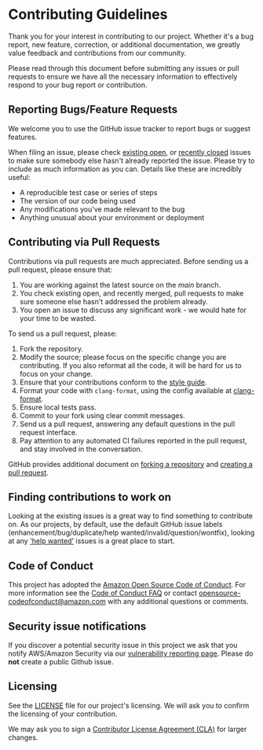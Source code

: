 # Contributing Guidelines

Thank you for your interest in contributing to our project. Whether it's a bug
report, new feature, correction, or additional documentation, we greatly value
feedback and contributions from our community.

Please read through this document before submitting any issues or pull requests
to ensure we have all the necessary information to effectively respond to your
bug report or contribution.

## Reporting Bugs/Feature Requests

We welcome you to use the GitHub issue tracker to report bugs or suggest
features.

When filing an issue, please check
[existing open](https://github.com/aws/SigV4-for-AWS-IoT-embedded-sdk/issues),
or
[recently closed](https://github.com/aws/SigV4-for-AWS-IoT-embedded-sdk/issues?q=is%3Aissue+is%3Aclosed)
issues to make sure somebody else hasn't already reported the issue. Please try
to include as much information as you can. Details like these are incredibly
useful:

- A reproducible test case or series of steps
- The version of our code being used
- Any modifications you've made relevant to the bug
- Anything unusual about your environment or deployment

## Contributing via Pull Requests

Contributions via pull requests are much appreciated. Before sending us a pull
request, please ensure that:

1. You are working against the latest source on the _main_ branch.
1. You check existing open, and recently merged, pull requests to make sure
   someone else hasn't addressed the problem already.
1. You open an issue to discuss any significant work - we would hate for your
   time to be wasted.

To send us a pull request, please:

1. Fork the repository.
1. Modify the source; please focus on the specific change you are contributing.
   If you also reformat all the code, it will be hard for us to focus on your
   change.
1. Ensure that your contributions conform to the
   [style guide](https://docs.aws.amazon.com/embedded-csdk/202011.00/lib-ref/docs/doxygen/output/html/guide_developer_styleguide.html).
1. Format your code with `clang-format`, using the config available at
   [clang-format](../.clang-format). 
1. Ensure local tests pass.
1. Commit to your fork using clear commit messages.
1. Send us a pull request, answering any default questions in the pull request
   interface.
1. Pay attention to any automated CI failures reported in the pull request, and
   stay involved in the conversation.

GitHub provides additional document on
[forking a repository](https://help.github.com/articles/fork-a-repo/) and
[creating a pull request](https://help.github.com/articles/creating-a-pull-request/).

## Finding contributions to work on

Looking at the existing issues is a great way to find something to contribute
on. As our projects, by default, use the default GitHub issue labels
(enhancement/bug/duplicate/help wanted/invalid/question/wontfix), looking at
any
['help wanted'](https://github.com/aws/SigV4-for-AWS-IoT-embedded-sdk/labels?q=help+wanted)
issues is a great place to start.

## Code of Conduct

This project has adopted the
[Amazon Open Source Code of Conduct](https://aws.github.io/code-of-conduct). For
more information see the
[Code of Conduct FAQ](https://aws.github.io/code-of-conduct-faq) or contact
opensource-codeofconduct@amazon.com with any additional questions or comments.

## Security issue notifications

If you discover a potential security issue in this project we ask that you
notify AWS/Amazon Security via our
[vulnerability reporting page](https://aws.amazon.com/security/vulnerability-reporting/).
Please do **not** create a public Github issue.

## Licensing

See the [LICENSE](../LICENSE) file for our project's licensing. We will ask you
to confirm the licensing of your contribution.

We may ask you to sign a
[Contributor License Agreement (CLA)](https://en.wikipedia.org/wiki/Contributor_License_Agreement)
for larger changes.
